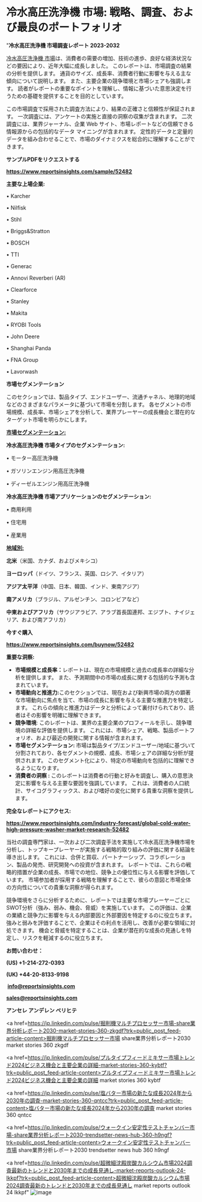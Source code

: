 # 冷水高圧洗浄機 市場: 戦略、調査、および最良のポートフォリオ

"<strong>冷水高圧洗浄機 市場調査レポート 2023-2032</strong>

<a href=https://www.reportsinsights.com/sample/52482>冷水高圧洗浄機 市場</a>は、消費者の需要の増加、技術の進歩、良好な経済状況などの要因により、近年大幅に成長しました。 このレポートは、市場調査の結果の分析を提供します。 通貨のサイズ、成長率、消費者行動に影響を与える主な傾向について説明します。 また、主要企業の競争環境と市場シェアも強調します。 読者がレポートの重要なポイントを理解し、情報に基づいた意思決定を行うための基礎を提供することを目的としています。

この市場調査で採用された調査方法により、結果の正確さと信頼性が保証されます。 一次調査には、アンケートの実施と直接の洞察の収集が含まれます。 二次調査には、業界ジャーナル、企業 Web サイト、市場レポートなどの信頼できる情報源からの包括的なデータ マイニングが含まれます。 定性的データと定量的データを組み合わせることで、市場のダイナミクスを総合的に理解することができます。

<strong><b>サンプルPDFをリクエストする</b></strong>

<a href=https://www.reportsinsights.com/sample/52482><strong><u>https://www.reportsinsights.com/sample/52482</u></strong></a>

<strong>主要な上場企業:</strong>

• Karcher

• Nilfisk

• Stihl

• Briggs&Stratton

• BOSCH

• TTI

• Generac

• Annovi Reverberi (AR)

• Clearforce

• Stanley

• Makita

• RYOBI Tools

• John Deere

• Shanghai Panda

• FNA Group

• Lavorwash

<strong>市場セグメンテーション</strong>

このセクションでは、製品タイプ、エンドユーザー、流通チャネル、地理的地域などのさまざまなパラメータに基づいて市場を分割します。 各セグメントの市場規模、成長率、市場シェアを分析して、業界プレーヤーの成長機会と潜在的なターゲット市場を明らかにします。

<strong><u>市場セグメンテーション</u></strong><strong><u>:</u></strong>

<strong>冷水高圧洗浄機 市場タイプのセグメンテーション:</strong>

• モーター高圧洗浄機

• ガソリンエンジン用高圧洗浄機

• ディーゼルエンジン用高圧洗浄機

<strong>冷水高圧洗浄機 市場アプリケーションのセグメンテーション:</strong>

• 商用利用

• 住宅用

• 産業用

<strong><u>地域別</u></strong><strong><u>:</u></strong>

<strong>北米</strong>（米国、カナダ、およびメキシコ）

<strong>ヨーロッパ</strong>（ドイツ、フランス、英国、ロシア、イタリア）

<strong>アジア太平洋</strong>（中国、日本、韓国、インド、東南アジア）

<strong>南アメリカ</strong>（ブラジル、アルゼンチン、コロンビアなど）

<strong>中東およびアフリカ</strong>（サウジアラビア、アラブ首長国連邦、エジプト、ナイジェリア、および南アフリカ）

<strong>今すぐ購入</strong>

<a href=https://www.reportsinsights.com/buynow/52482><strong><u>https://www.reportsinsights.com/buynow/52482</u></strong></a>

<strong>重要な洞察:</strong>
<ul>
  <li><strong>市場規模と成長率：</strong>レポートは、現在の市場規模と過去の成長率の詳細な分析を提供します。 また、予測期間中の市場の成長に関する包括的な予測も含まれています。</li>
  <li><strong>市場動向と推進力:</strong>このセクションでは、現在および新興市場の両方の顕著な市場動向に焦点を当て、市場の成長に影響を与える主要な推進力を特定します。 これらの傾向と推進力はデータと分析によって裏付けられており、読者はその影響を明確に理解できます。</li>
  <li><strong>競争環境</strong>: このレポートは、業界の主要企業のプロフィールを示し、競争環境の詳細な評価を提供します。 これには、市場シェア、戦略、製品ポートフォリオ、および最近の開発に関する情報が含まれます。</li>
  <li><strong>市場セグメンテーション: </strong>市場は製品タイプ/エンドユーザー/地域に基づいて分割されており、各セグメントの規模、成長、市場シェアの詳細な分析が提供されます。 このセグメント化により、特定の市場動向を包括的に理解できるようになります。</li>
  <li><strong>消費者の洞察 : </strong>このレポートは消費者の行動と好みを調査し、購入の意思決定に影響を与える主要な要因を強調しています。 これは、消費者の人口統計、サイコグラフィックス、および嗜好の変化に関する貴重な洞察を提供します。</li>
</ul>
<strong>完全なレポートにアクセス:</strong>

<a href=https://www.reportsinsights.com/industry-forecast/global-cold-water-high-pressure-washer-market-research-52482><strong><u><b>https://www.reportsinsights.com/industry-forecast/global-cold-water-high-pressure-washer-market-research-52482</b></u></strong></a>

当社の調査専門家は、一次および二次調査手法を実施して冷水高圧洗浄機市場を分析し、トップキープレーヤーが実施する戦略的取り組みの評価に関する結論を導き出します。 これには、合併と買収、パートナーシップ、コラボレーション、製品の発売、研究開発への投資が含まれます。 レポートでは、これらの戦略的措置が企業の成長、市場での地位、競争上の優位性に与える影響を評価しています。 市場参加者が採用する戦略を理解することで、彼らの意図と市場全体の方向性についての貴重な洞察が得られます。

競争環境をさらに分析するために、レポートでは主要な市場プレーヤーごとにSWOT分析（強み、弱み、機会、脅威）を実施しています。 この評価は、企業の業績と競争力に影響を与える内部要因と外部要因を特定するのに役立ちます。 強みと弱みを評価することで、企業はその利点を活用し、改善が必要な領域に対処できます。 機会と脅威を特定することは、企業が潜在的な成長の見通しを特定し、リスクを軽減するのに役立ちます。

<strong>お問い合わせ：</strong>

<strong>(US) +1-214-272-0393</strong>

<strong>(UK) +44-20-8133-9198</strong>

<strong> </strong><a href=info@reportsinsights.com><strong><u>info@reportsinsights.com</u></strong></a>

<a href=sales@reportsinsights.com><strong><u>sales@reportsinsights.com</u></strong></a>

<strong>アンセレ アンデレン ベリヒテ</strong>

<a href=https://jp.linkedin.com/pulse/掘削機マルチプロセッサー市場-share業界分析レポート2030-market-stories-360-zkgdf?trk=public_post_feed-article-content>掘削機マルチプロセッサー市場 share業界分析レポート2030 market stories 360 zkgdf</a>

<a href=https://jp.linkedin.com/pulse/プルタイプフィードミキサー市場トレンド2024ビジネス機会と主要企業の詳細-market-stories-360-kybtf?trk=public_post_feed-article-content>プルタイプフィードミキサー市場トレンド2024ビジネス機会と主要企業の詳細 market stories 360 kybtf</a>

<a href=https://jp.linkedin.com/pulse/塩バター市場の新たな成長2024年から2030年の調査-market-stories-360-qntcc?trk=public_post_feed-article-content>塩バター市場の新たな成長2024年から2030年の調査 market stories 360 qntcc</a>

<a href=https://jp.linkedin.com/pulse/ウォークイン安定性テストチャンバー市場-share業界分析レポート2030-trendsetter-news-hub-360-h9ngf?trk=public_post_feed-article-content>ウォークイン安定性テストチャンバー市場 share業界分析レポート2030 trendsetter news hub 360 h9ngf</a>

<a href=https://jp.linkedin.com/pulse/超微細沈殿炭酸カルシウム市場2024調査最新のトレンドと2030年までの成長見通し-market-reports-outlook-24-lkkpf?trk=public_post_feed-article-content>超微細沈殿炭酸カルシウム市場2024調査最新のトレンドと2030年までの成長見通し market reports outlook 24 lkkpf</a>"
![image](https://github.com/gayatrid12/RIReport/assets/158473851/23c0c4d2-2cb6-482e-a119-5109320a7eaa)
